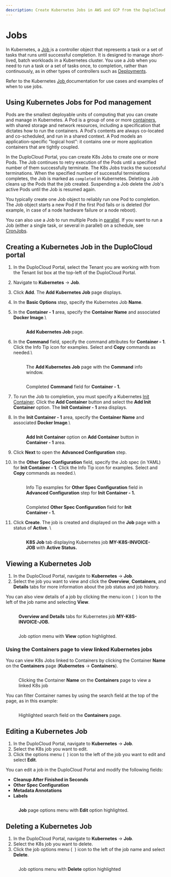 ```yaml
---
description: Create Kubernetes Jobs in AWS and GCP from the DuploCloud Portal
---
```


# Jobs

In Kubernetes, a [Job ](https://kubernetes.io/docs/concepts/workloads/controllers/job/)is a controller object that represents a task or a set of tasks that runs until successful completion. It is designed to manage short-lived, batch workloads in a Kubernetes cluster. You use a Job when you need to run a task or a set of tasks once, to completion, rather than continuously, as in other types of controllers such as [Deployments](https://kubernetes.io/docs/concepts/workloads/controllers/deployment/).

Refer to the Kubernetes [Job ](https://kubernetes.io/docs/concepts/workloads/controllers/job/)documentation for use cases and examples of when to use jobs.

## Using Kubernetes Jobs for Pod management

Pods are the smallest deployable units of computing that you can create and manage in Kubernetes. A Pod is a group of one or more [containers](https://kubernetes.io/docs/concepts/containers/), with shared storage and network resources, including a specification that dictates how to run the containers. A Pod's contents are always co-located and co-scheduled, and run in a shared context. A Pod models an application-specific "logical host": it contains one or more application containers that are tightly coupled.&#x20;

In the DuploCloud Portal, you can create K8s Jobs to create one or more Pods. The Job continues to retry execution of the Pods until a specified number of them successfully terminate. The K8s Jobs tracks the successful terminations. When the specified number of successful terminations completes, the Job is marked as `completed` in Kubernetes. Deleting a Job cleans up the Pods that the job created. Suspending a Job delete the Job's active Pods until the Job is resumed again.

You typically create one Job object to reliably run one Pod to completion. The Job object starts a new Pod if the first Pod fails or is deleted (for example, in case of a node hardware failure or a node reboot).

You can also use a Job to run multiple Pods in [parallel](https://kubernetes.io/docs/tasks/job/parallel-processing-expansion/). If you want to run a Job (either a single task, or several in parallel) on a schedule, see [CronJobs](cronjobs.md).

## Creating a Kubernetes Job in the DuploCloud portal

1. In the DuploCloud Portal, select the Tenant you are working with from the Tenant list box at the top-left of the DuploCloud Portal.&#x20;
2. Navigate to **Kubernetes** -> **Job**.
3. Click **Add**. The **Add Kubernetes Job** page displays.
4. In the **Basic Options** step, specify the Kubernetes Job **Name**.
5.  In the **Container - 1** area, specify the **Container Name** and associated **Docker Image**.\


    <figure><img src="../.gitbook/assets/screenshot-nimbusweb.me-2024.02.13-21_30_16.png" alt=""><figcaption><p><strong>Add Kubernetes Job</strong> page.</p></figcaption></figure>
6.  In the **Command** field, specify the command attributes for **Container - 1**. Click the Info Tip icon for examples. Select and **Copy** commands as needed.\


    <figure><img src="../.gitbook/assets/screenshot-nimbusweb.me-2024.02.13-21_36_00.png" alt=""><figcaption><p>The <strong>Add Kubernetes Job</strong> page with the <strong>Command</strong> info window.<br></p></figcaption></figure>

    <figure><img src="../.gitbook/assets/screenshot-nimbusweb.me-2024.02.13-21_37_24.png" alt=""><figcaption><p>Completed <strong>Command</strong> field for <strong>Container - 1.</strong></p></figcaption></figure>
7. To run the Job to completion, you must specify a Kubernetes [Init Container](https://kubernetes.io/docs/concepts/workloads/pods/init-containers/).  Click the **Add Container** <img src="../.gitbook/assets/chevron_Down_arrow.png" alt="" data-size="line">button and select the **Add Init Container** option. The **Init Container - 1** area displays.
8.  In the **Init Container - 1** area, specify the **Container Name** and associated **Docker Image**.\


    <figure><img src="../.gitbook/assets/init job.png" alt=""><figcaption><p><strong>Add Init Container</strong> option on <strong>Add Container</strong> button in <strong>Container - 1</strong> area.</p></figcaption></figure>
9. Click **Next** to open the **Advanced Configuration** step.
10. In the **Other Spec Configuration** field, specify the Job spec (in YAML) for **Init Container - 1**. Click the Info Tip icon for examples. Select and **Copy** commands as needed.\


    <figure><img src="../.gitbook/assets/screenshot-nimbusweb.me-2024.02.14-12_41_36.png" alt=""><figcaption><p>Info Tip examples for <strong>Other Spec Configuration</strong> field in <strong>Advanced Configuration</strong> step for <strong>Init Container - 1.</strong><br></p></figcaption></figure>

    <figure><img src="../.gitbook/assets/screenshot-nimbusweb.me-2024.02.14-12_55_12.png" alt=""><figcaption><p>Completed <strong>Other Spec Configuration</strong> field for <strong>Init Container - 1.</strong> </p></figcaption></figure>
11. Click **Create**. The job is created and displayed on the **Job** page with a status of **Active**. \


    <figure><img src="../.gitbook/assets/screenshot-nimbusweb.me-2024.02.14-13_02_21.png" alt=""><figcaption><p><strong>K8S Job</strong> tab displaying Kubernetes job <strong>MY-K8S-INVOICE-JOB</strong> with <strong>Active Status.</strong></p></figcaption></figure>

## Viewing a Kubernetes Job&#x20;

1. In the DuploCloud Portal, navigate to **Kubernetes** -> **Job**.
2. Select the job you want to view and click the **Overview**, **Containers**, and **Details** tabs for more information about the job status and job history.&#x20;

You can also view details of a job by clicking the menu icon ( <img src="../.gitbook/assets/Kabab_three_Vertical_dots (5).png" alt="" data-size="line"> ) icon to the left of the job name and selecting **View**.

<figure><img src="../.gitbook/assets/screenshot-nimbusweb.me-2024.02.14-13_04_25.png" alt=""><figcaption><p><strong>Overview and Details</strong> tabs for Kubernetes job <strong>MY-K8S-INVOICE-JOB.</strong></p></figcaption></figure>

<figure><img src="../.gitbook/assets/view.png" alt=""><figcaption><p>Job option menu with <strong>View</strong> option highlighted.</p></figcaption></figure>

### Using the Containers page to view linked Kubernetes jobs

You can view K8s Jobs linked to Containers by clicking the Container **Name** on the **Containers** page (**Kubernetes** -> **Containers**).&#x20;

<figure><img src="../.gitbook/assets/screenshot-nimbusweb.me-2024.02.14-13_26_18.png" alt=""><figcaption><p>Clicking the Container <strong>Name</strong> on the <strong>Containers</strong> page to view a linked K8s job</p></figcaption></figure>

You can filter Container names by using the search field at the top of the page, as in this example:

<figure><img src="../.gitbook/assets/screenshot-nimbusweb.me-2024.02.14-13_29_20.png" alt=""><figcaption><p>Highlighted search field on the <strong>Containers</strong> page.</p></figcaption></figure>

## Editing a Kubernetes Job

1. In the DuploCloud Portal, navigate to **Kubernetes** -> **Job**.
2. Select the K8s job you want to edit.&#x20;
3. Click the options menu ( <img src="../.gitbook/assets/Kabab_three_Vertical_dots (5).png" alt="" data-size="line"> ) icon to the left of the job you want to edit and select **Edit**.

You can edit a job in the DuploCloud Portal and modify the following fields:

* **Cleanup After Finished in Seconds**
* **Other Spec Configuration**
* **Metadata Annotations**
* **Labels**

<figure><img src="../.gitbook/assets/edit.png" alt=""><figcaption><p><strong>Job</strong> page options menu with <strong>Edit</strong> option highlighted.</p></figcaption></figure>

## Deleting a Kubernetes Job

1. In the DuploCloud Portal, navigate to **Kubernetes** -> **Job**.
2. Select the K8s job you want to delete.&#x20;
3. Click the job options menu ( <img src="../.gitbook/assets/Kabab_three_Vertical_dots (5).png" alt="" data-size="line"> ) icon to the left of the job name and select **Delete**.

<figure><img src="../.gitbook/assets/delete.png" alt=""><figcaption><p>Job options menu with <strong>Delete</strong> option highlighted</p></figcaption></figure>

